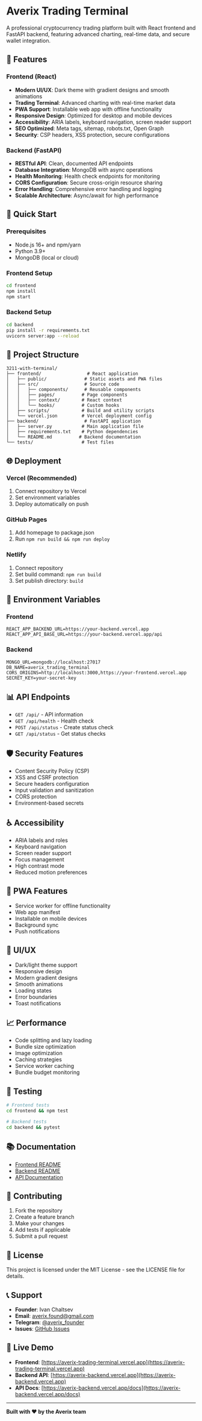 # Averix Trading Terminal

A professional cryptocurrency trading platform built with React frontend and FastAPI backend, featuring advanced charting, real-time data, and secure wallet integration.

## 🌟 Features

### Frontend (React)
- **Modern UI/UX**: Dark theme with gradient designs and smooth animations
- **Trading Terminal**: Advanced charting with real-time market data
- **PWA Support**: Installable web app with offline functionality
- **Responsive Design**: Optimized for desktop and mobile devices
- **Accessibility**: ARIA labels, keyboard navigation, screen reader support
- **SEO Optimized**: Meta tags, sitemap, robots.txt, Open Graph
- **Security**: CSP headers, XSS protection, secure configurations

### Backend (FastAPI)
- **RESTful API**: Clean, documented API endpoints
- **Database Integration**: MongoDB with async operations
- **Health Monitoring**: Health check endpoints for monitoring
- **CORS Configuration**: Secure cross-origin resource sharing
- **Error Handling**: Comprehensive error handling and logging
- **Scalable Architecture**: Async/await for high performance

## 🚀 Quick Start

### Prerequisites
- Node.js 16+ and npm/yarn
- Python 3.9+
- MongoDB (local or cloud)

### Frontend Setup
```bash
cd frontend
npm install
npm start
```

### Backend Setup
```bash
cd backend
pip install -r requirements.txt
uvicorn server:app --reload
```

## 📁 Project Structure

```
3211-with-terminal/
├── frontend/                 # React application
│   ├── public/              # Static assets and PWA files
│   ├── src/                 # Source code
│   │   ├── components/      # Reusable components
│   │   ├── pages/          # Page components
│   │   ├── context/        # React context
│   │   └── hooks/          # Custom hooks
│   ├── scripts/            # Build and utility scripts
│   └── vercel.json         # Vercel deployment config
├── backend/                 # FastAPI application
│   ├── server.py           # Main application file
│   ├── requirements.txt    # Python dependencies
│   └── README.md          # Backend documentation
└── tests/                  # Test files
```

## 🌐 Deployment

### Vercel (Recommended)
1. Connect repository to Vercel
2. Set environment variables
3. Deploy automatically on push

### GitHub Pages
1. Add homepage to package.json
2. Run `npm run build && npm run deploy`

### Netlify
1. Connect repository
2. Set build command: `npm run build`
3. Set publish directory: `build`

## 🔧 Environment Variables

### Frontend
```env
REACT_APP_BACKEND_URL=https://your-backend.vercel.app
REACT_APP_API_BASE_URL=https://your-backend.vercel.app/api
```

### Backend
```env
MONGO_URL=mongodb://localhost:27017
DB_NAME=averix_trading_terminal
CORS_ORIGINS=http://localhost:3000,https://your-frontend.vercel.app
SECRET_KEY=your-secret-key
```

## 📊 API Endpoints

- `GET /api/` - API information
- `GET /api/health` - Health check
- `POST /api/status` - Create status check
- `GET /api/status` - Get status checks

## 🛡️ Security Features

- Content Security Policy (CSP)
- XSS and CSRF protection
- Secure headers configuration
- Input validation and sanitization
- CORS protection
- Environment-based secrets

## ♿ Accessibility

- ARIA labels and roles
- Keyboard navigation
- Screen reader support
- Focus management
- High contrast mode
- Reduced motion preferences

## 📱 PWA Features

- Service worker for offline functionality
- Web app manifest
- Installable on mobile devices
- Background sync
- Push notifications

## 🎨 UI/UX

- Dark/light theme support
- Responsive design
- Modern gradient designs
- Smooth animations
- Loading states
- Error boundaries
- Toast notifications

## 📈 Performance

- Code splitting and lazy loading
- Bundle size optimization
- Image optimization
- Caching strategies
- Service worker caching
- Bundle budget monitoring

## 🧪 Testing

```bash
# Frontend tests
cd frontend && npm test

# Backend tests
cd backend && pytest
```

## 📚 Documentation

- [Frontend README](frontend/README.md)
- [Backend README](backend/README.md)
- [API Documentation](http://localhost:8000/docs)

## 🤝 Contributing

1. Fork the repository
2. Create a feature branch
3. Make your changes
4. Add tests if applicable
5. Submit a pull request

## 📄 License

This project is licensed under the MIT License - see the LICENSE file for details.

## 📞 Support

- **Founder**: Ivan Chaltsev
- **Email**: averix.found@gmail.com
- **Telegram**: [@averix_founder](https://t.me/averix_founder)
- **Issues**: [GitHub Issues](https://github.com/ichaltsev/3211-with-terminal/issues)

## 🚀 Live Demo

- **Frontend**: [https://averix-trading-terminal.vercel.app](https://averix-trading-terminal.vercel.app)
- **Backend API**: [https://averix-backend.vercel.app](https://averix-backend.vercel.app)
- **API Docs**: [https://averix-backend.vercel.app/docs](https://averix-backend.vercel.app/docs)

---

**Built with ❤️ by the Averix team**

